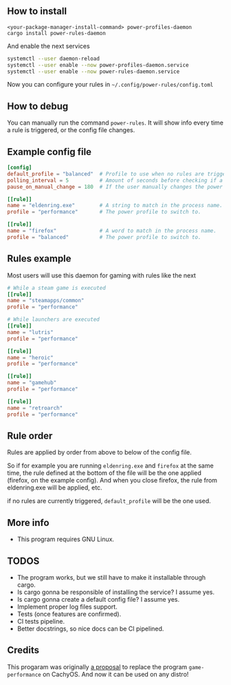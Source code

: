 ## How to install

```
<your-package-manager-install-command> power-profiles-daemon
cargo install power-rules-daemon
```

And enable the next services

```sh
systemctl --user daemon-reload
systemctl --user enable --now power-profiles-daemon.service
systemctl --user enable --now power-rules-daemon.service
```

Now you can configure your rules in `~/.config/power-rules/config.toml`

## How to debug
You can manually run the command `power-rules`. It will show info every time
a rule is triggered, or the config file changes.

## Example config file
```toml
[config]
default_profile = "balanced"  # Profile to use when no rules are triggered atm.
polling_interval = 5          # Amount of seconds before checking if a rule is triggered.
pause_on_manual_change = 180  # If the user manually changes the power profile (through the desktop environment gui, for example), the daemon paused for n minutes.

[[rule]]
name = "eldenring.exe"        # A string to match in the process name.
profile = "performance"       # The power profile to switch to.

[[rule]]
name = "firefox"              # A word to match in the process name.
profile = "balanced"          # The power profile to switch to.

```

## Rules example
Most users will use this daemon for gaming with rules like the next

```toml
# While a steam game is executed
[[rule]]
name = "steamapps/common"
profile = "performance"

# While launchers are executed
[[rule]]
name = "lutris"
profile = "performance"

[[rule]]
name = "heroic"
profile = "performance"

[[rule]]
name = "gamehub"
profile = "performance"

[[rule]]
name = "retroarch"
profile = "performance"
```

## Rule order
Rules are applied by order from above to below of the config file.

So if for example you are running `eldenring.exe` and `firefox` at the same time, the rule defined at the bottom of the file will be the one applied (firefox, on the example config). And when you close firefox, the rule from eldenring.exe will be applied, etc.

if no rules are currently triggered, `default_profile` will be the one used.

## More info
- This program requires GNU Linux.

## TODOS
- The program works, but we still have to make it installable through cargo.
- Is cargo gonna be responsible of installing the service? I assume yes.
- Is cargo gonna create a default config file? I assume yes.
- Implement proper log files support.
- Tests (once features are confirmed).
- CI tests pipeline.
- Better docstrings, so nice docs can be CI pipelined.

## Credits
This progaram was originally [a proposal](https://github.com/CachyOS/CachyOS-Settings/pull/157) to replace the program `game-performance` on CachyOS. And now it can be used on any distro!
